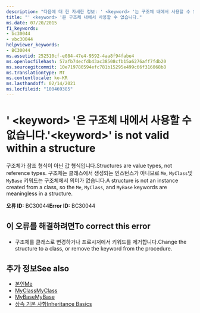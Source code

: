 ```yaml
---
description: "다음에 대 한 자세한 정보: ' <keyword> '는 구조체 내에서 사용할 수 없습니다."
title: "' <keyword> '은 구조체 내에서 사용할 수 없습니다."
ms.date: 07/20/2015
f1_keywords:
- bc30044
- vbc30044
helpviewer_keywords:
- BC30044
ms.assetid: 252510cf-e084-47e4-9592-4aa8f94fabe4
ms.openlocfilehash: 57afb74ecfdb43ac38508cfb15a6276aff7fdb20
ms.sourcegitcommit: 10e719780594efc781b15295e499c66f316068b8
ms.translationtype: MT
ms.contentlocale: ko-KR
ms.lasthandoff: 02/14/2021
ms.locfileid: "100469385"
---
```

# <a name="keyword-is-not-valid-within-a-structure"></a><span data-ttu-id="8118a-103">' \<keyword> '은 구조체 내에서 사용할 수 없습니다.</span><span class="sxs-lookup"><span data-stu-id="8118a-103">'\<keyword>' is not valid within a structure</span></span>

<span data-ttu-id="8118a-104">구조체가 참조 형식이 아닌 값 형식입니다.</span><span class="sxs-lookup"><span data-stu-id="8118a-104">Structures are value types, not reference types.</span></span> <span data-ttu-id="8118a-105">구조체는 클래스에서 생성되는 인스턴스가 아니므로 `Me`, `MyClass`및 `MyBase` 키워드는 구조체에서 의미가 없습니다.</span><span class="sxs-lookup"><span data-stu-id="8118a-105">A structure is not an instance created from a class, so the `Me`, `MyClass`, and `MyBase` keywords are meaningless in a structure.</span></span>  
  
 <span data-ttu-id="8118a-106">**오류 ID:** BC30044</span><span class="sxs-lookup"><span data-stu-id="8118a-106">**Error ID:** BC30044</span></span>  
  
## <a name="to-correct-this-error"></a><span data-ttu-id="8118a-107">이 오류를 해결하려면</span><span class="sxs-lookup"><span data-stu-id="8118a-107">To correct this error</span></span>  
  
- <span data-ttu-id="8118a-108">구조체를 클래스로 변경하거나 프로시저에서 키워드를 제거합니다.</span><span class="sxs-lookup"><span data-stu-id="8118a-108">Change the structure to a class, or remove the keyword from the procedure.</span></span>  
  
## <a name="see-also"></a><span data-ttu-id="8118a-109">추가 정보</span><span class="sxs-lookup"><span data-stu-id="8118a-109">See also</span></span>

- [<span data-ttu-id="8118a-110">본인</span><span class="sxs-lookup"><span data-stu-id="8118a-110">Me</span></span>](../programming-guide/program-structure/me-my-mybase-and-myclass.md#me)
- [<span data-ttu-id="8118a-111">MyClass</span><span class="sxs-lookup"><span data-stu-id="8118a-111">MyClass</span></span>](../programming-guide/program-structure/me-my-mybase-and-myclass.md#myclass)
- [<span data-ttu-id="8118a-112">MyBase</span><span class="sxs-lookup"><span data-stu-id="8118a-112">MyBase</span></span>](../programming-guide/program-structure/me-my-mybase-and-myclass.md#mybase)
- [<span data-ttu-id="8118a-113">상속 기본 사항</span><span class="sxs-lookup"><span data-stu-id="8118a-113">Inheritance Basics</span></span>](../programming-guide/language-features/objects-and-classes/inheritance-basics.md)
